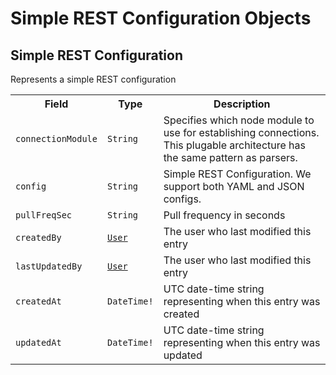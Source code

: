 # Simple REST Configuration Objects

## Simple REST Configuration

Represents a simple REST configuration

<table>
    <tr>
        <th nowrap>Field</th>
        <th nowrap>Type</th>
        <th nowrap>Description</th>
    </tr>
    <tr>
        <td nowrap><code>connectionModule</code></td>
        <td nowrap><code>String</code></td>
        <td>Specifies which node module to use for establishing connections. This plugable architecture has the same pattern as parsers.</td>
    </tr>
    <tr>
        <td nowrap><code>config</code></td>
        <td nowrap><code>String</code></td>
        <td>Simple REST Configuration. We support both YAML and JSON configs.</td>
    </tr>
    <tr>
        <td nowrap><code>pullFreqSec</code></td>
        <td nowrap><code>String</code></td>
        <td>Pull frequency in seconds</td>
    </tr>
    <tr>
        <td nowrap><code>createdBy</code></td>
        <td nowrap><code><a href="../userManagement/userObjects.html#user">User</a></code></td>
        <td>The user who last modified this entry</td>
    </tr>
    <tr>
        <td nowrap><code>lastUpdatedBy</code></td>
        <td nowrap><code><a href="../userManagement/userObjects.html#user">User</a></code></td>
        <td>The user who last modified this entry</td>
    </tr>
    <tr>
        <td nowrap><code>createdAt</code></td>
        <td nowrap><code>DateTime!</code></td>
        <td>UTC date-time string representing when this entry was created</td>
    </tr>
    <tr>
        <td nowrap><code>updatedAt</code></td>
        <td nowrap><code>DateTime!</code></td>
        <td>UTC date-time string representing when this entry was updated</td>
    </tr>

</table>
